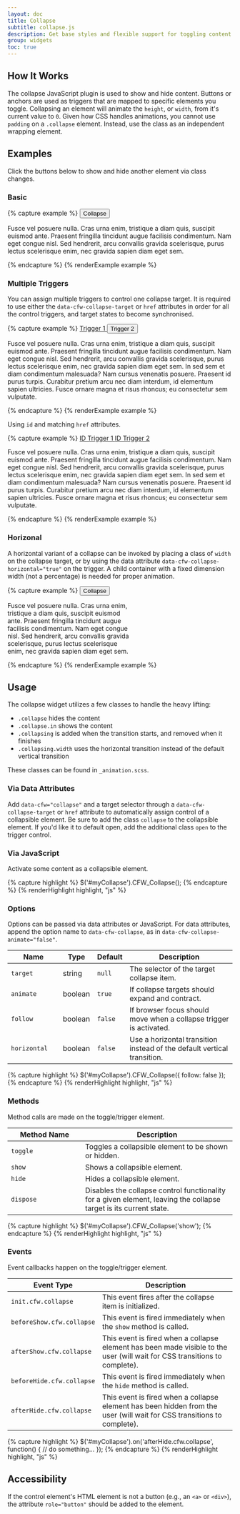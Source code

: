 ```yaml
---
layout: doc
title: Collapse
subtitle: collapse.js
description: Get base styles and flexible support for toggling content on your page.
group: widgets
toc: true
---
```


## How It Works

The collapse JavaScript plugin is used to show and hide content. Buttons or anchors are used as triggers that are mapped to specific elements you toggle. Collapsing an element will animate the `height`, or `width`, from it's current value to `0`. Given how CSS handles animations, you cannot use `padding` on a `.collapse` element. Instead, use the class as an independent wrapping element.

## Examples

Click the buttons below to show and hide another element via class changes.

### Basic

{% capture example %}
<button type="button" class="btn btn-outline-primary" data-cfw="collapse" data-cfw-collapse-target="#collapseEx1">Collapse <span class="caret"></span></button>
<div id="collapseEx1" class="collapse">
  <p>Fusce vel posuere nulla. Cras urna enim, tristique a diam quis, suscipit euismod ante. Praesent fringilla tincidunt augue facilisis condimentum. Nam eget congue nisl. Sed hendrerit, arcu convallis gravida scelerisque, purus lectus scelerisque enim, nec gravida sapien diam eget sem.</p>
</div>
{% endcapture %}
{% renderExample example %}


### Multiple Triggers

You can assign multiple triggers to control one collapse target. It is required to use either the `data-cfw-collapse-target` or `href` attributes in order for all the control triggers, and target states to become synchronised.

{% capture example %}
<a href="#" role="button" class="btn btn-outline-primary" data-cfw="collapse" data-cfw-collapse-target="#multi-collapse">Trigger 1 <span class="caret"></span></a>
<button type="button" class="btn btn-outline-primary" data-cfw="collapse" data-cfw-collapse-target="#multi-collapse">Trigger 2 <span class="caret"></span></button>
<div id="multi-collapse">
  <p>Fusce vel posuere nulla. Cras urna enim, tristique a diam quis, suscipit euismod ante. Praesent fringilla tincidunt augue facilisis condimentum. Nam eget congue nisl. Sed hendrerit, arcu convallis gravida scelerisque, purus lectus scelerisque enim, nec gravida sapien diam eget sem. In sed sem et diam condimentum malesuada? Nam cursus venenatis posuere. Praesent id purus turpis. Curabitur pretium arcu nec diam interdum, id elementum sapien ultricies. Fusce ornare magna et risus rhoncus; eu consectetur sem vulputate.</p>
</div>
{% endcapture %}
{% renderExample example %}

Using `id` and matching `href` attributes.

{% capture example %}
<a href="#href-collapse" role="button" class="btn btn-outline-primary" data-cfw="collapse">ID Trigger 1 <span class="caret"></span></a>
<a href="#href-collapse" role="button" class="btn btn-outline-primary" data-cfw="collapse">ID Trigger 2 <span class="caret"></span></a>
<div id="href-collapse" class="collapse">
  <p>Fusce vel posuere nulla. Cras urna enim, tristique a diam quis, suscipit euismod ante. Praesent fringilla tincidunt augue facilisis condimentum. Nam eget congue nisl. Sed hendrerit, arcu convallis gravida scelerisque, purus lectus scelerisque enim, nec gravida sapien diam eget sem. In sed sem et diam condimentum malesuada? Nam cursus venenatis posuere. Praesent id purus turpis. Curabitur pretium arcu nec diam interdum, id elementum sapien ultricies. Fusce ornare magna et risus rhoncus; eu consectetur sem vulputate.</p>
</div>
{% endcapture %}
{% renderExample example %}


### Horizonal

A horizontal variant of a collapse can be invoked by placing a class of `width` on the collapse target, or by using the data attribute `data-cfw-collapse-horizontal="true"` on the trigger.  A child container with a fixed dimension width (not a percentage) is needed for proper animation.

{% capture example %}
<button type="button" class="btn btn-outline-primary" data-cfw="collapse" data-cfw-collapse-target="#collapseEx2" data-cfw-collapse-horizontal="true">Collapse <span class="caret"></span></button>
<div id="collapseEx2" class="collapse width">
  <div style="width: 20em">
    <p>Fusce vel posuere nulla. Cras urna enim, tristique a diam quis, suscipit euismod ante. Praesent fringilla tincidunt augue facilisis condimentum. Nam eget congue nisl. Sed hendrerit, arcu convallis gravida scelerisque, purus lectus scelerisque enim, nec gravida sapien diam eget sem.</p>
  </div>
</div>
{% endcapture %}
{% renderExample example %}

## Usage

The collapse widget utilizes a few classes to handle the heavy lifting:

- `.collapse` hides the content
- `.collapse.in` shows the content
- `.collapsing` is added when the transition starts, and removed when it finishes
- `.collapsing.width` uses the horizontal transition instead of the default vertical transition

These classes can be found in `_animation.scss`.

### Via Data Attributes

Add `data-cfw="collapse"` and a target selector through a `data-cfw-collapse-target` or `href` attribute to automatically assign control of a collapsible element.
Be sure to add the class `collapse` to the collapsible element.
If you'd like it to default open, add the additional class `open` to the trigger control.

### Via JavaScript

Activate some content as a collapsible element.

{% capture highlight %}
$('#myCollapse').CFW_Collapse();
{% endcapture %}
{% renderHighlight highlight, "js" %}

### Options

Options can be passed via data attributes or JavaScript. For data attributes, append the option name to `data-cfw-collapse`, as in `data-cfw-collapse-animate="false"`.

<div class="table-scroll">
  <table class="table table-bordered table-striped">
    <thead>
      <tr>
        <th style="width: 100px;">Name</th>
        <th style="width: 50px;">Type</th>
        <th style="width: 50px;">Default</th>
        <th>Description</th>
      </tr>
    </thead>
    <tbody>
      <tr>
        <td><code>target</code></td>
        <td>string</td>
        <td><code>null</code></td>
        <td>The selector of the target collapse item.</td>
      </tr>
      <tr>
        <td><code>animate</code></td>
        <td>boolean</td>
        <td><code>true</code></td>
        <td>If collapse targets should expand and contract.</td>
      </tr>
      <tr>
        <td><code>follow</code></td>
        <td>boolean</td>
        <td><code>false</code></td>
        <td>If browser focus should move when a collapse trigger is activated.</td>
      </tr>
      <tr>
        <td><code>horizontal</code></td>
        <td>boolean</td>
        <td><code>false</code></td>
        <td>Use a horizontal transition instead of the default vertical transition.</td>
      </tr>
    </tbody>
  </table>
</div>

{% capture highlight %}
$('#myCollapse').CFW_Collapse({
  follow: false
});
{% endcapture %}
{% renderHighlight highlight, "js" %}

### Methods

Method calls are made on the toggle/trigger element.

<div class="table-scroll">
  <table class="table table-bordered table-striped">
    <thead>
      <tr>
        <th style="width: 150px;">Method Name</th>
        <th>Description</th>
      </tr>
    </thead>
    <tbody>
      <tr>
        <td><code>toggle</code></td>
        <td>Toggles a collapsible element to be shown or hidden.</td>
      </tr>
      <tr>
        <td><code>show</code></td>
        <td>Shows a collapsible element.</td>
      </tr>
      <tr>
        <td><code>hide</code></td>
        <td>Hides a collapsible element.</td>
      </tr>
      <tr>
        <td><code>dispose</code></td>
        <td>Disables the collapse control functionality for a given element, leaving the collapse target is its current state.</td>
      </tr>
    </tbody>
  </table>
</div>

{% capture highlight %}
$('#myCollapse').CFW_Collapse('show');
{% endcapture %}
{% renderHighlight highlight, "js" %}


### Events

Event callbacks happen on the toggle/trigger element.

<div class="table-scroll">
  <table class="table table-bordered table-striped">
    <thead>
      <tr>
        <th style="width: 150px;">Event Type</th>
        <th>Description</th>
      </tr>
    </thead>
    <tbody>
      <tr>
        <td><code>init.cfw.collapse</code></td>
        <td>This event fires after the collapse item is initialized.</td>
      </tr>
      <tr>
        <td><code>beforeShow.cfw.collapse</code></td>
        <td>This event is fired immediately when the <code>show</code> method is called.</td>
      </tr>
      <tr>
        <td><code>afterShow.cfw.collapse</code></td>
        <td>This event is fired when a collapse element has been made visible to the user (will wait for CSS transitions to complete).</td>
      </tr>
      <tr>
        <td><code>beforeHide.cfw.collapse</code></td>
        <td>This event is fired immediately when the <code>hide</code> method is called.</td>
      </tr>
      <tr>
        <td><code>afterHide.cfw.collapse</code></td>
        <td>This event is fired when a collapse element has been hidden from the user (will wait for CSS transitions to complete).</td>
      </tr>
    </tbody>
  </table>
</div>

{% capture highlight %}
$('#myCollapse').on('afterHide.cfw.collapse', function() {
  // do something...
});
{% endcapture %}
{% renderHighlight highlight, "js" %}

## Accessibility

If the control element's HTML element is not a button (e.g., an `<a>` or `<div>`), the attribute `role="button"` should be added to the element.